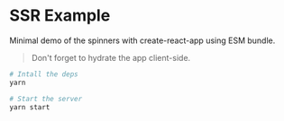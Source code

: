 # SSR Example

Minimal demo of the spinners with create-react-app using ESM bundle.

> Don't forget to hydrate the app client-side.

```sh
# Intall the deps
yarn

# Start the server
yarn start
```
